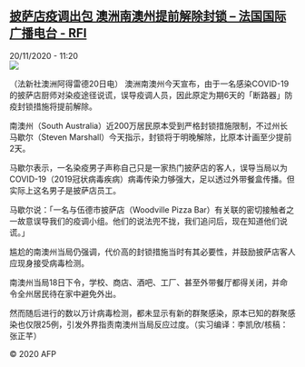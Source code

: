 <!--1605869717000-->
[披萨店疫调出包 澳洲南澳州提前解除封锁 – 法国国际广播电台 - RFI](http://www.rfi.fr//cn/contenu/20201120-%E6%8A%AB%E8%90%A8%E5%BA%97%E7%96%AB%E8%B0%83%E5%87%BA%E5%8C%85-%E6%BE%B3%E6%B4%B2%E5%8D%97%E6%BE%B3%E5%B7%9E%E6%8F%90%E5%89%8D%E8%A7%A3%E9%99%A4%E5%B0%81%E9%94%81)
------

<div>20/11/2020 - 11:20</div><img src="https://s.rfi.fr/media/display/2856e8fe-2b1d-11eb-a8db-005056bff430/w:310/p:16x9/int0015b.201120182003.jpg"><div class="t-content__body u-clearfix"><p>（法新社澳洲阿得雷德20日电）    澳洲南澳州今天宣布，由于一名感染COVID-19的披萨店厨师对染疫途径说谎，误导疫调人员，因此原定为期6天的「断路器」防疫封锁措施将提前解除。</p><p>    南澳州（South Australia）近200万居民原本受到严格封锁措施限制，不过州长马歇尔（Steven Marshall）今天指示，封锁将于明晚解除，比原本计画至少提前2天。</p><p>    马歇尔表示，一名染疫男子声称自己只是一家热门披萨店的客人，误导当局以为COVID-19（2019冠状病毒疾病）病毒传染力够强大，足以透过外带餐盒传播。但实际上这名男子是披萨店员工。</p><p>    马歇尔说：「一名与伍德市披萨店（Woodville Pizza Bar）有关联的密切接触者之一故意误导我们的疫调小组。他们的说法兜不拢，我们追问后，现在知道他们说谎。」</p><p>    尴尬的南澳州当局仍强调，代价高的封锁措施当时有其必要性，并鼓励披萨店客人应现身接受病毒检测。</p><p>    南澳州当局18日下令，学校、商店、酒吧、工厂、甚至外带餐厅都得关闭，并命令全州居民待在家中避免外出。</p><p>    然而随后进行的数以万计病毒检测，都未显示有新的群聚感染，原本已知的群聚感染也仅限25例，引发外界指责南澳州当局反应过度。（实习编译：李凯欣/核稿：张正芊）</p><p class="t-copyright">© 2020 AFP</p>        </div>
